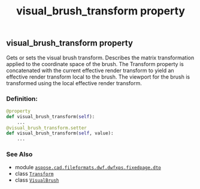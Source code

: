 ﻿---
title: visual_brush_transform property
second_title: Aspose.CAD for Python via .NET API References
description: 
type: docs
weight: 110
url: /python-net/aspose.cad.fileformats.dwf.dwfxps.fixedpage.dto/visualbrush/visual_brush_transform/
is_root: false
---

## visual_brush_transform property


Gets or sets the visual brush transform.
Describes the matrix transformation applied to the coordinate space of the brush.
The Transform property is concatenated with the current effective render transform to yield an effective render  transform local to the brush.
The viewport for the brush is transformed using the local effective render transform.
### Definition:
```python
@property
def visual_brush_transform(self):
    ...
@visual_brush_transform.setter
def visual_brush_transform(self, value):
    ...
```

### See Also
* module [`aspose.cad.fileformats.dwf.dwfxps.fixedpage.dto`](../../)
* class [`Transform`](/cad/python-net/aspose.cad.fileformats.dwf.dwfxps.fixedpage.dto/transform)
* class [`VisualBrush`](/cad/python-net/aspose.cad.fileformats.dwf.dwfxps.fixedpage.dto/visualbrush)
